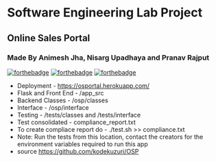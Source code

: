 # Software Engineering Lab Project
## Online Sales Portal
### Made By Animesh Jha, Nisarg Upadhaya and Pranav Rajput
[![forthebadge](https://forthebadge.com/images/badges/made-with-vue.svg)](https://forthebadge.com)
[![forthebadge](https://forthebadge.com/images/badges/made-with-python.svg)](https://forthebadge.com)
[![forthebadge](https://forthebadge.com/images/badges/uses-css.svg)](https://forthebadge.com)

- Deployment -  https://osportal.herokuapp.com/ 
- Flask and Front End - /app_src
- Backend Classes - /osp/classes
- Interface - /osp/interface
- Testing - /tests/classes and /tests/interface
- Test consolidated - compliance_report.txt
- To create compliace report do - ./test.sh >> compliance.txt
- Note: Run the tests from this location, contact the creators for the environment variables required to run this app
- source https://github.com/kodekuzuri/OSP
